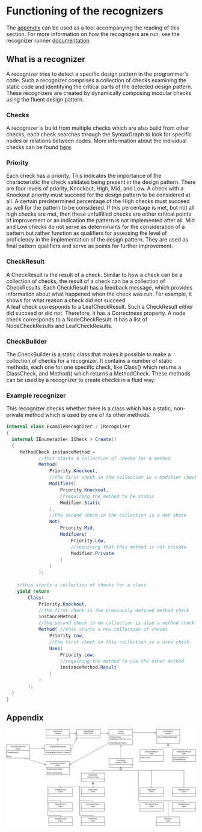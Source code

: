 # Functioning of the recognizers

The [appendix](#appendix) can be used as a tool accompanying the reading of this section. For more
information on how the recognizers are run, see the recognizer runner
[documentation](~/docs/technical/recognizer_runner.md)

## What is a recognizer

A recognizer tries to detect a specific design pattern in the
programmer's code. Such a recognizer comprises a collection of checks
examining the static code and identifying the critical parts of the
detected design pattern. These recognizers are created by dynamically
composing modular checks using the fluent design pattern.

### Checks

A recognizer is build from multiple checks which are also build from other checks, each check
searches through the SyntaxGraph to look for specific nodes or relations between nodes.
More information about the individual checks can be found [here](checks.md).

### Priority

Each check has a priority. This indicates the importance of the
characteristic the check validates being present in the design pattern.
There are four levels of priority, Knockout, High, Mid, and Low. A check
with a Knockout priority must succeed for the design pattern to be
considered at all. A certain predetermined percentage of the High checks
must succeed as well for the pattern to be considered. If this
percentage is met, but not all high checks are met, then these
unfulfilled checks are either critical points of improvement or an
indication the pattern is not implemented after all. Mid and Low checks
do not serve as determinants for the consideration of a pattern but
rather function as qualifiers for assessing the level of proficiency in
the implementation of the design pattern. They are used as final pattern
qualifiers and serve as points for further improvement.

### CheckResult

A CheckResult is the result of a check. Similar to how a check can be a
collection of checks, the result of a check can be a collection of
CheckResults. Each CheckResult has a feedback message, which provides
information about what happened when the check was run. For example, it
shows for what reason a check did not succeed.\
A leaf check corresponds to a LeafCheckResult. Such a CheckResult either
did succeed or did not. Therefore, it has a Correctness property. A node
check corresponds to a NodeCheckResult. It has a list of
NodeCheckResults and LeafCheckResults.

### CheckBuilder

The CheckBuilder is a static class that makes it possible to make a
collection of checks for a recognizer. It contains a number of static
methods, each one for one specific check, like Class() which returns a
ClassCheck, and Method() which returns a MethodCheck. These methods can
be used by a recognizer to create checks in a fluid way.

### Example recognizer

This recognizer checks whether there is a class which has a static,
non-private method which is used by one of its other methods.

```csharp
internal class ExampleRecognizer : IRecognizer
{
  internal IEnumerable< ICheck > Create()
  {
     MethodCheck instanceMethod =
            //this starts a collection of checks for a method
            Method(
                Priority.Knockout,
                //the first check in the collection is a modifier check
                Modifiers(
                    Priority.Knockout,
                    //requiring the method to be static
                    Modifier.Static
                ),
                //the second check in the collection is a not check
                Not(
                    Priority.Mid,
                    Modifiers(
                        Priority.Low,
                        //requiring that this method is not private
                        Modifier.Private
                    )
                )
            );

    //this starts a collection of checks for a class
    yield return
        Class(
            Priority.Knockout,
            //the first check is the previously defined method check
            instanceMethod,
            //the second check in de collection is also a method check
            Method( //this starts a new collection of checks
                Priority.Low,
                //the first check in this collection is a uses check
                Uses(
                    Priority.Low,
                    //requiring the method to use the other method
                    instanceMethod.Result
                )
            )
        );
  }
}
```

## Appendix

![easter egg](images/recognizer_uml.png "A generalized UML diagram of the recognizers.")
